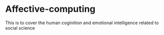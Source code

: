 # Affective-computing
This is to cover the human coginition and emotional intelligence related to social science
